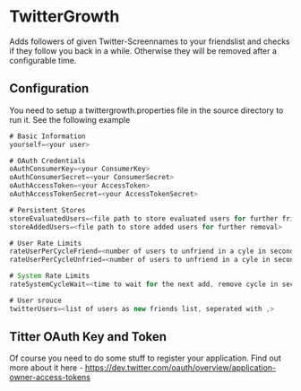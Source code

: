 # TwitterGrowth

Adds followers of given Twitter-Screennames to your friendslist and checks if they follow you back in a while. Otherwise they will be removed after a configurable time.

## Configuration

You need to setup a twittergrowth.properties file in the source directory to run it. See the following example

```Java
# Basic Information
yourself=<your user>

# OAuth Credentials
oAuthConsumerKey=<your ConsumerKey>
oAuthConsumerSecret=<your ConsumerSecret>
oAuthAccessToken=<your AccessToken>
oAuthAccessTokenSecret=<your AccessTokenSecret>

# Persistent Stores
storeEvaluatedUsers=<file path to store evaluated users for further friendship>
storeAddedUsers=<file path to store added users for further removal>

# User Rate Limits
rateUserPerCycleFriend=<number of users to unfriend in a cyle in seconds>
rateUserPerCycleUnfried=<number of users to unfriend in a cyle in seconds>

# System Rate Limits
rateSystemCycleWait=<time to wait for the next add, remove cycle in seconds>

# User srouce
twitterUsers=<list of users as new friends list, seperated with ,>
```


## Titter OAuth Key and Token
Of course you need to do some stuff to register your application.  Find out more about it here - https://dev.twitter.com/oauth/overview/application-owner-access-tokens
